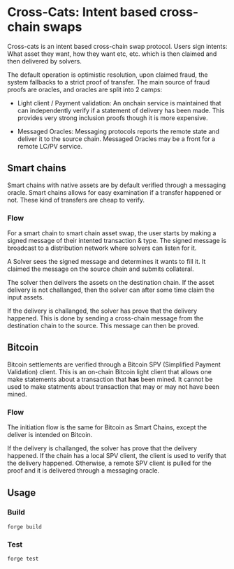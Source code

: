 # Cross-Cats: Intent based cross-chain swaps

Cross-cats is an intent based cross-chain swap protocol. Users sign intents: What asset they want, how they want etc, etc. which is then claimed and then delivered by solvers.

The default operation is optimistic resolution, upon claimed fraud, the system fallbacks to a strict proof of transfer. The main source of fraud proofs are oracles, and oracles are split into 2 camps:

- Light client / Payment validation: An onchain service is maintained that can independently verify if a statement of delivery has been made. This provides very strong inclusion proofs though it is more expensive.
  
- Messaged Oracles: Messaging protocols reports the remote state and deliver it to the source chain. Messaged Oracles may be a front for a remote LC/PV service.


## Smart chains

Smart chains with native assets are by default verified through a messaging oracle. Smart chains allows for easy examination if a transfer happened or not. These kind of transfers are cheap to verify.

### Flow

For a smart chain to smart chain asset swap, the user starts by making a signed message of their intented transaction & type. The signed message is broadcast to a distribution network where solvers can listen for it.

A Solver sees the signed message and determines it wants to fill it. It claimed the message on the source chain and submits collateral.

The solver then delivers the assets on the destination chain. If the asset delivery is not challanged, then the solver can after some time claim the input assets.

If the delivery is challanged, the solver has prove that the delivery happened. This is done by sending a cross-chain message from the destination chain to the source. This message can then be proved.

## Bitcoin

Bitcoin settlements are verified through a Bitcoin SPV (Simplified Payment Validation) client. This is an on-chain Bitcoin light client that allows one make statements about a transaction that **has** been mined. It cannot be used to make statments about transaction that may or may not have been mined.

### Flow

The initiation flow is the same for Bitcoin as Smart Chains, except the deliver is intended on Bitcoin. 

If the delivery is challanged, the solver has prove that the delivery happened. If the chain has a local SPV client, the client is used to verify that the delivery happened. Otherwise, a remote SPV client is pulled for the proof and it is delivered through a messaging oracle.

## Usage

### Build

```shell
forge build
```

### Test

```shell
forge test
```
